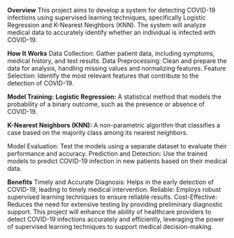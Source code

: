**Overview**
This project aims to develop a system for detecting COVID-19 infections using supervised learning techniques, specifically Logistic Regression and K-Nearest Neighbors (KNN). The system will analyze medical data to accurately identify whether an individual is infected with COVID-19.

**How It Works**
Data Collection: Gather patient data, including symptoms, medical history, and test results.
Data Preprocessing: Clean and prepare the data for analysis, handling missing values and normalizing features.
Feature Selection: Identify the most relevant features that contribute to the detection of COVID-19.

**Model Training:**
**Logistic Regression:** A statistical method that models the probability of a binary outcome, such as the presence or absence of COVID-19.

**K-Nearest Neighbors (KNN):** A non-parametric algorithm that classifies a case based on the majority class among its nearest neighbors.

Model Evaluation: Test the models using a separate dataset to evaluate their performance and accuracy.
Prediction and Detection: Use the trained models to predict COVID-19 infection in new patients based on their medical data.

**Benefits**
Timely and Accurate Diagnosis: Helps in the early detection of COVID-19, leading to timely medical intervention.
Reliable: Employs robust supervised learning techniques to ensure reliable results.
Cost-Effective: Reduces the need for extensive testing by providing preliminary diagnostic support.
This project will enhance the ability of healthcare providers to detect COVID-19 infections accurately and efficiently, leveraging the power of supervised learning techniques to support medical decision-making.
